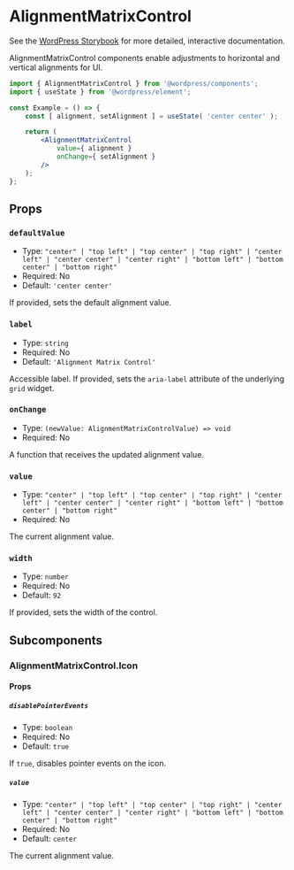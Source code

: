 # AlignmentMatrixControl

<!-- This file is generated automatically and cannot be edited directly. Make edits via TypeScript types and TSDocs. -->

<p class="callout callout-info">See the <a href="https://wordpress.github.io/gutenberg/?path=/docs/components-alignmentmatrixcontrol--docs">WordPress Storybook</a> for more detailed, interactive documentation.</p>

AlignmentMatrixControl components enable adjustments to horizontal and vertical alignments for UI.

```jsx
import { AlignmentMatrixControl } from '@wordpress/components';
import { useState } from '@wordpress/element';

const Example = () => {
	const [ alignment, setAlignment ] = useState( 'center center' );

	return (
		<AlignmentMatrixControl
			value={ alignment }
			onChange={ setAlignment }
		/>
	);
};
```

## Props

### `defaultValue`

 - Type: `"center" | "top left" | "top center" | "top right" | "center left" | "center center" | "center right" | "bottom left" | "bottom center" | "bottom right"`
 - Required: No
 - Default: `'center center'`

If provided, sets the default alignment value.

### `label`

 - Type: `string`
 - Required: No
 - Default: `'Alignment Matrix Control'`

Accessible label. If provided, sets the `aria-label` attribute of the
underlying `grid` widget.

### `onChange`

 - Type: `(newValue: AlignmentMatrixControlValue) => void`
 - Required: No

A function that receives the updated alignment value.

### `value`

 - Type: `"center" | "top left" | "top center" | "top right" | "center left" | "center center" | "center right" | "bottom left" | "bottom center" | "bottom right"`
 - Required: No

The current alignment value.

### `width`

 - Type: `number`
 - Required: No
 - Default: `92`

If provided, sets the width of the control.

## Subcomponents

### AlignmentMatrixControl.Icon

#### Props

##### `disablePointerEvents`

 - Type: `boolean`
 - Required: No
 - Default: `true`

If `true`, disables pointer events on the icon.

##### `value`

 - Type: `"center" | "top left" | "top center" | "top right" | "center left" | "center center" | "center right" | "bottom left" | "bottom center" | "bottom right"`
 - Required: No
 - Default: `center`

The current alignment value.
